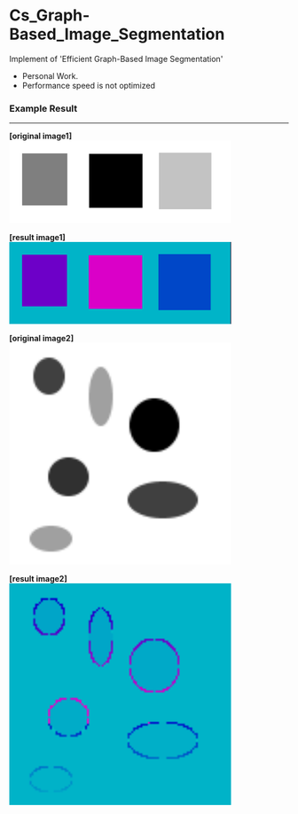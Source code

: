 # Cs_Graph-Based_Image_Segmentation
Implement of 'Efficient Graph-Based Image Segmentation' 

* Personal Work. 
* Performance speed is not optimized    


    
        


### Example Result
---

**[original image1]**    
<img src="https://github.com/jaewoo-so/Cs_Graph-Based_Image_Segmentation/blob/master/img/Test.bmp"  width="400" />


**[result image1]**    
<img src="https://github.com/jaewoo-so/Cs_Graph-Based_Image_Segmentation/blob/master/img/Result.bmp"  width="400" />
    
    


**[original image2]**    
<img src="https://github.com/jaewoo-so/Cs_Graph-Based_Image_Segmentation/blob/master/img/Test2.bmp"  width="400" />


**[result image2]**    
<img src="https://github.com/jaewoo-so/Cs_Graph-Based_Image_Segmentation/blob/master/img/Result2.bmp"  width="400" />